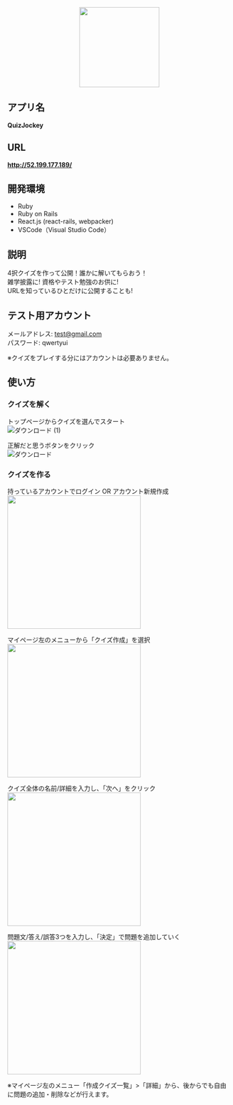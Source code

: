 <p align="center">
  <img src="https://user-images.githubusercontent.com/59466775/84245967-d94a4000-ab40-11ea-9a6c-dc09f8f610fb.png" width="180px;">
</p>

## アプリ名
**QuizJockey**

## URL

**http://52.199.177.189/**

## 開発環境

- Ruby
- Ruby on Rails
- React.js (react-rails, webpacker)
- VSCode（Visual Studio Code）

## 説明

4択クイズを作って公開！誰かに解いてもらおう！ <br>
雑学披露に! 資格やテスト勉強のお供に! <br>
URLを知っているひとだけに公開することも!

## テスト用アカウント

メールアドレス: test@gmail.com <br>
パスワード: qwertyui

※クイズをプレイする分にはアカウントは必要ありません。

## 使い方

### クイズを解く

トップページからクイズを選んでスタート <br>
![ダウンロード (1)](https://user-images.githubusercontent.com/59466775/84251077-d0a93800-ab47-11ea-89d3-642357cced7c.gif)

正解だと思うボタンをクリック <br>
![ダウンロード](https://user-images.githubusercontent.com/59466775/84250502-17e2f900-ab47-11ea-9b2f-9c38a914aff7.gif)

### クイズを作る

持っているアカウントでログイン OR アカウント新規作成 <br>
<img width="300" src="https://user-images.githubusercontent.com/59466775/84251306-2382ef80-ab48-11ea-9214-95c52772aac3.png">

マイページ左のメニューから「クイズ作成」を選択 <br>
<img width="300" src="https://user-images.githubusercontent.com/59466775/84254787-a7d77180-ab4c-11ea-8e0c-06d308a8de19.png">

クイズ全体の名前/詳細を入力し、「次へ」をクリック <br>
<img width="300" src="https://user-images.githubusercontent.com/59466775/84253907-76aa7180-ab4b-11ea-9b85-7a42f0b2745f.png">

問題文/答え/誤答3つを入力し、「決定」で問題を追加していく <br>
<img width="300" src="https://user-images.githubusercontent.com/59466775/84254529-50390600-ab4c-11ea-8577-25f9fef3dbdf.png">

※マイページ左のメニュー「作成クイズ一覧」>「詳細」から、後からでも自由に問題の追加・削除などが行えます。
